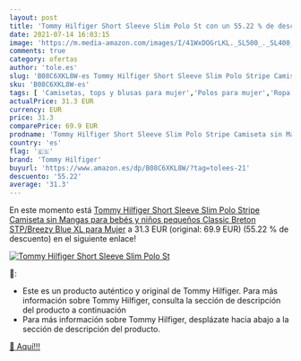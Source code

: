 ```yaml
---
layout: post
title: 'Tommy Hilfiger Short Sleeve Slim Polo St con un 55.22 % de descuento'
date: 2021-07-14 16:03:15
image: 'https://m.media-amazon.com/images/I/41WxDOGrLKL._SL500_._SL400_.jpg'
comments: true
category: ofertas
author: 'tole.es'
slug: 'B08C6XKL8W-es Tommy Hilfiger Short Sleeve Slim Polo Stripe Camiseta sin...'
sku: 'B08C6XKL8W-es'
tags: [ 'Camisetas, tops y blusas para mujer','Polos para mujer','Ropa','Ropa para mujer','bebés','tommy hilfiger', ]
actualPrice: 31.3 EUR
currency: EUR
price: 31.3
comparePrice: 69.9 EUR
prodname: 'Tommy Hilfiger Short Sleeve Slim Polo Stripe Camiseta sin Mangas para bebés y niños pequeños  Classic Breton STP/Breezy Blue  XL para Mujer'
country: 'es'
flag: '🇪🇸'
brand: 'Tommy Hilfiger'
buyurl: 'https://www.amazon.es/dp/B08C6XKL8W/?tag=tolees-21'
descuento: '55.22'
average: '31.3'
---
```


En este momento está [Tommy Hilfiger Short Sleeve Slim Polo Stripe Camiseta sin Mangas para bebés y niños pequeños  Classic Breton STP/Breezy Blue  XL para Mujer](https://www.amazon.es/dp/B08C6XKL8W/?tag=tolees-21) a 31.3 EUR (original: 69.9 EUR) (55.22 %  de descuento) en el siguiente enlace!

[![Tommy Hilfiger Short Sleeve Slim Polo St](https://m.media-amazon.com/images/I/41WxDOGrLKL._SL500_._SL400_.jpg)](https://www.amazon.es/dp/B08C6XKL8W/?tag=tolees-21)

🔎:

- Este es un producto auténtico y original de Tommy Hilfiger. Para más información sobre Tommy Hilfiger, consulta la sección de descripción del producto a continuación
- Para más información sobre Tommy Hilfiger, desplázate hacia abajo a la sección de descripción del producto.

[🛒 Aquí!!!](https://www.amazon.es/dp/B08C6XKL8W/?tag=tolees-21)
